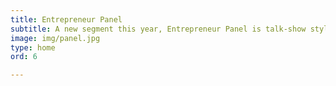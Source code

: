 ```yaml
---
title: Entrepreneur Panel
subtitle: A new segment this year, Entrepreneur Panel is talk-show style feature for selected womenpreneurs to share their success story and encourage Muslimah’s to start their own businesses/initiatives.
image: img/panel.jpg
type: home
ord: 6

---
```








